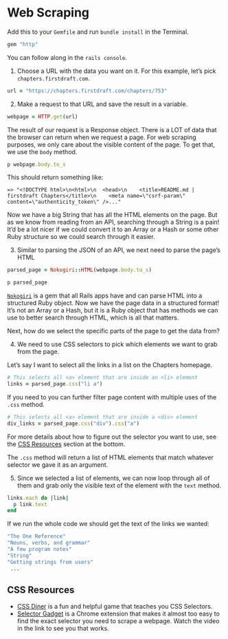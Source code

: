 # Web Scraping

Add this to your `Gemfile` and run `bundle install` in the Terminal.

```ruby
gem "http"
```

You can follow along in the `rails console`.

1. Choose a URL with the data you want on it. For this example, let’s pick `chapters.firstdraft.com`.
```ruby
url = "https://chapters.firstdraft.com/chapters/753"
```
    
2. Make a request to that URL and save the result in a variable.
```ruby
webpage = HTTP.get(url)
```

The result of our request is a Response object.
There is a LOT of data that the browser can return when we request a page. For web scraping purposes, we only care about the visible content of the page. To get that, we use the `body` method.

```ruby
p webpage.body.to_s
```

This should return something like:

```shell
=> "<!DOCTYPE html>\n<html>\n  <head>\n    <title>README.md | firstdraft Chapters</title>\n    <meta name=\"csrf-param\" content=\"authenticity_token\" />..."
```  

Now we have a big String that has all the HTML elements on the page. But as we know from reading from an API, searching through a String is a pain! It’d be a lot nicer if we could convert it to an Array or a Hash or some other Ruby structure so we could search through it easier.
	
3. Similar to parsing the JSON of an API, we next need to parse the page’s HTML
```ruby
parsed_page = Nokogiri::HTML(webpage.body.to_s)

p parsed_page
```
    
[`Nokogiri`](https://github.com/sparklemotion/nokogiri) is a gem that all Rails apps have and can parse HTML into a structured Ruby object. Now we have the page data in a structured format! It’s not an Array or a Hash, but it is a Ruby object that has methods we can use to better search through HTML, which is all that matters.
    
Next, how do we select the specific parts of the page to get the data from?

4. We need to use CSS selectors to pick which elements we want to grab from the page.

Let’s say I want to select all the links in a list on the Chapters homepage.

```ruby
# This selects all <a> element that are inside an <li> element 
links = parsed_page.css("li a")
```

If you need to you can further filter page content with multiple uses of the `.css` method.

```ruby
# This selects all <a> element that are inside a <div> element 
div_links = parsed_page.css("div").css("a")
```

For more details about how to figure out the selector you want to use, see the [CSS Resources](#css-resources) section at the bottom.

The `.css` method will return a list of HTML elements that match whatever selector we gave it as an argument.

5. Since we selected a list of elements, we can now loop through all of them and grab only the visible text of the element with the `text` method.

```ruby
links.each do |link|
  p link.text
end
```

If we run the whole code we should get the text of the links we wanted:
```bash
"The One Reference"
"Nouns, verbs, and grammar"
"A few program notes"
"String"
"Getting strings from users"
 ...
```

## CSS Resources
- [CSS Diner](https://flukeout.github.io/) is a fun and helpful game that teaches you CSS Selectors.
- [Selector Gadget](https://selectorgadget.com/) is a Chrome extension that makes it almost too easy to find the exact selector you need to scrape a webpage. Watch the video in the link to see you that works.
